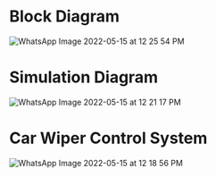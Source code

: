 # Block Diagram
![WhatsApp Image 2022-05-15 at 12 25 54 PM](https://user-images.githubusercontent.com/102659131/168463127-ec185382-6130-42ea-8b3a-90b7dfb290a2.jpeg)












# Simulation Diagram
![WhatsApp Image 2022-05-15 at 12 21 17 PM](https://user-images.githubusercontent.com/102659131/168463157-9006c75e-6d41-4563-bc07-992885706e53.jpeg)













# Car Wiper Control System
![WhatsApp Image 2022-05-15 at 12 18 56 PM](https://user-images.githubusercontent.com/102659131/168463179-f640346c-f112-437e-829b-b82aa9379287.jpeg)

